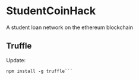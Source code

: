 # StudentCoinHack
A student loan network on the ethereum blockchain

## Truffle
Update:
```npm uninstall -g truffle
npm install -g truffle```
